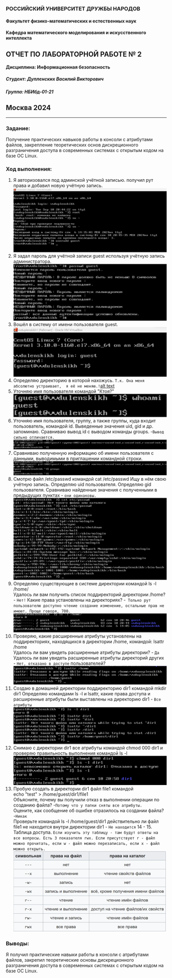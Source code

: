 ### РОССИЙСКИЙ УНИВЕРСИТЕТ ДРУЖБЫ НАРОДОВ
#### Факультет физико-математических и естественных наук  
#### Кафедра математического моделирования и искусственного интеллекта 
## ОТЧЕТ ПО ЛАБОРАТОРНОЙ РАБОТЕ № 2
#### Дисциплина: Информационная безопасность
##### Студент:  Дупленских Василий Викторович
##### Группа:   НБИбд-01-21
## Москва 2024
***

### Задание:
Получение практических навыков работы в консоли с атрибутами файлов, закрепление теоретических основ дискреционного разграничения доступа в современных системах с открытым кодом на базе ОС Linux.


### Ход выполнения:
1. Я авторизовался под админской учётной записью. получил рут права и добавил новую учётную запись.![alt text](Картинки/1.png)
2. Я задал пароль для учётной записи guest используя учётную запись администратора.![alt text](Картинки/2.png)
3. Вошёл в систему от имени пользователя guest.![alt text](Картинки/3.png)
4. Определяю директорию в которой нахожусь. `Т.к. Она меня абсолютно устраивает,  я её не меняю.!`[alt text](Картинки/4.png)
5. Уточняю имя пользователя командой "Ктоя?"![alt text](Картинки/5.png)
6. Уточняю имя пользователя, группу, а также группы, куда входит пользователь, командой id. Выведенные значения uid, gid и др. запоминаю. Сравниваю вывод id с выводом команды groups. -`Вывод сильно отличается.`![alt text](Картинки/6.png)
7. Сравниваю полученную информацию об имени пользователя с данными,
выводимыми в приглашении командной строки.![alt text](Картинки/7.png)
8. Смотрю файл /etc/passwd командой
cat /etc/passwd
Ищу в нём свою учётную запись. Определяю uid пользователя.
Определяю gid пользователя. Сравниваю найденные значения с полученными в предыдущих пунктах - `они одинаковы.` ![alt text](Картинки/8.png)
9. Определяю существующие в системе директории командой
ls -l /home/  
Удалось ли вам получить список поддиректорий директории /home? - `Нет!`   Какие права установлены на директориях? -` Только рут пользователю доступно чтение создание изменение, остальные прав не имеют. Проще говоря, 700.`![alt text](Картинки/9.png)
10. Проверяю, какие расширенные атрибуты установлены на поддиректориях, находящихся в директории /home, командой:
lsattr /home  
Удалось ли вам увидеть расширенные атрибуты директории? - `Да`  
Удалось ли вам увидеть расширенные атрибуты директорий других - `Нет, отказано в доступе`
пользователей?![alt text](Картинки/10.png)
11. Создаю в домашней директории поддиректорию dir1 командой
mkdir dir1
Определяю командами ls -l и lsattr, какие права доступа и расширенные атрибуты были выставлены на директорию dir1 - `Все атрибуты`
![alt text](Картинки/11.png)
12. Снимаю с директории dir1 все атрибуты командой
chmod 000 dir1
и проверяю правильность выполнения командой
ls -l
![alt text](Картинки/12.png)
13.  Пробую создать в директории dir1 файл file1 командой  
echo "test" > /home/guest/dir1/file1   
Объясните, почему вы получили отказ в выполнении операции по созданию файла? -`Потому что у папки сняты все атрибуты.`  
Оцените, как сообщение об ошибке отразилось на создании файла? -`Никак`  
Проверьте командой
ls -l /home/guest/dir1
действительно ли файл file1 не находится внутри директории dir1 - `Не находится`
14 - 15. Таблица доступа. `Если изучить эту таблицу - там будут ответы на все вопросы. Есть 3 показателя rwx. Если присутствует r - файл можно прочитать, если w - файл можно перезаписать, если x - файл можно открыть.`
![alt text](Картинки/14.png)

### Выводы:
Я получил практические навыки работы в консоли с атрибутами файлов, закрепил теоретические основы дискреционного разграничения доступа в современных системах с открытым кодом на базе ОС Linux.


   


